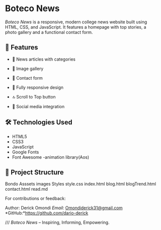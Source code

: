 # Boteco News

*Boteco News* is a responsive, modern college news website built using HTML, CSS, and JavaScript. It features a homepage with top stories, a photo gallery and a functional contact form.

## 🚀 Features

- 📰 News articles with categories
- 📸 Image gallery

- 📧 Contact form
- 📱 Fully responsive design
- 🔝 Scroll to Top button
- 🔗 Social media integration

## 🛠️ Technologies Used

- HTML5
- CSS3
- JavaScript
- Google Fonts
- Font Awesome
-animation library(Aos)
## 📁 Project Structure
Bondo
    Asssets
        images
    Styles
        style.css
    index.html
    blog.html
    blogTrend.html
    contact.html
    read.md

For contributions or feedback:

Author: Derick Omondi
*Email:* Omondiderick31@gmail.com
*GitHub:*https://github.com/dario-derick

///
*Boteco News* – Inspiring, Informing, Empowering.
